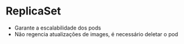 # ReplicaSet

- Garante a escalabilidade dos pods
- Não regencia atualizações de images, é necessário deletar o pod